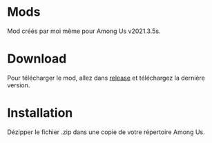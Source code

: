 # Mods
Mod créés par moi même pour Among Us v2021.3.5s.

# Download
Pour télécharger le mod, allez dans [release](https://github.com/Spokloo/AmongUs-SpoklooMods/releases) et téléchargez la dernière version.

# Installation
Dézipper le fichier .zip dans une copie de votre répertoire Among Us.
